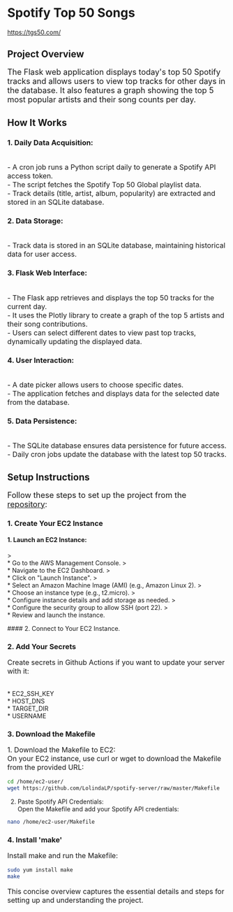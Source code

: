 # Spotify Top 50 Songs

https://tgs50.com/

## Project Overview

<p style="font-size: 18px;">The Flask web application displays today's top 50 Spotify tracks and allows users to view top tracks for other days in the database. It also features a graph showing the top 5 most popular artists and their song counts per day.</p>

## How It Works

### 1. Daily Data Acquisition:
<p style="font-size: 16px;">
<br>- A cron job runs a Python script daily to generate a Spotify API access token.
<br>- The script fetches the Spotify Top 50 Global playlist data.
<br>- Track details (title, artist, album, popularity) are extracted and stored in an SQLite database.
</p>

### 2. Data Storage:
<p style="font-size: 16px;">
<br>- Track data is stored in an SQLite database, maintaining historical data for user access.
</p>

### 3. Flask Web Interface:
<p style="font-size: 16px;">
<br>- The Flask app retrieves and displays the top 50 tracks for the current day.
<br>- It uses the Plotly library to create a graph of the top 5 artists and their song contributions.
<br>- Users can select different dates to view past top tracks, dynamically updating the displayed data.
</p>

### 4. User Interaction:
<p style="font-size: 16px;">
<br>- A date picker allows users to choose specific dates.
<br>- The application fetches and displays data for the selected date from the database.
</p>

### 5. Data Persistence:
<p style="font-size: 16px;">
<br>- The SQLite database ensures data persistence for future access.
<br>- Daily cron jobs update the database with the latest top 50 tracks.
</p>

## Setup Instructions

<p style="font-size: 18px;">
Follow these steps to set up the project from the <a href="https://github.com/LolindaLP/spotify-server">repository</a>:
</p>

### 1. Create Your EC2 Instance

#### 1. Launch an EC2 Instance:
<p style="font-size: 14px;">
> <br> * Go to the AWS Management Console.
> <br> * Navigate to the EC2 Dashboard.
> <br> * Click on "Launch Instance".
> <br> * Select an Amazon Machine Image (AMI) (e.g., Amazon Linux 2).
> <br> * Choose an instance type (e.g., t2.micro).
> <br> * Configure instance details and add storage as needed.
> <br> * Configure the security group to allow SSH (port 22).
> <br> * Review and launch the instance.
</p>
#### 2. Connect to Your EC2 Instance.


### 2. Add Your Secrets
<p style="font-size: 16px;">
Create secrets in Github Actions if you want to update your server with it:
<p style="font-size: 14px;">
<br> * EC2_SSH_KEY
<br> * HOST_DNS
<br> * TARGET_DIR
<br> * USERNAME
</p>
</p>

### 3. Download the Makefile
<p style="font-size: 16px;">
1. Download the Makefile to EC2:
<br> On your EC2 instance, use curl or wget to download the Makefile from the provided URL:
    
```bash
cd /home/ec2-user/
wget https://github.com/LolindaLP/spotify-server/raw/master/Makefile
```

2. Paste Spotify API Credentials:
<br>  Open the Makefile and add your Spotify API credentials:

```bash
nano /home/ec2-user/Makefile
```
</p>

### 4. Install 'make'
<p style="font-size: 16px;">
Install make and run the Makefile:
    
```bash
sudo yum install make
make
```
</p>

<p style="font-size: 16px;">
This concise overview captures the essential details and steps for setting up and understanding the project.
</p>
